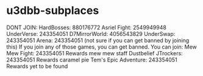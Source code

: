 # u3dbb-subplaces
DONT JOIN:
HardBosses: 880176772
Asriel Fight: 2549949948
UnderVerse: 243354051
D7MirrorWorld: 4056543829
UnderSwap: 243354051
Arena: 243354051 (not sure if you can get banned by joining this)
If you join any of those games, you can get banned.
You can join:
Mew Mew Fight: 243354051 Rewards mew mew staff
Dustbelief JTrockers: 243354051 Rewards caramel pie
Tem's Epic Adventure: 243354051 Rewards yet to be found
